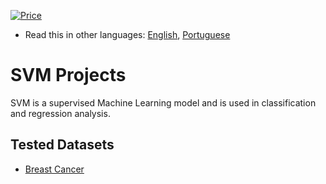 [![Price](https://img.shields.io/badge/price-FREE-0098f7.svg)](https://github.com/froala/design-blocks/blob/master/LICENSE)

* Read this in other languages: [English](README.md), [Portuguese](README.pt.md)

# SVM Projects
SVM is a supervised Machine Learning model and is used in classification and regression analysis.

## Tested Datasets
- [Breast Cancer](/SVM/breast_cancer.ipynb)